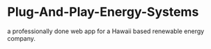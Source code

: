 # Plug-And-Play-Energy-Systems
a professionally done web app for a Hawaii based renewable energy company.
